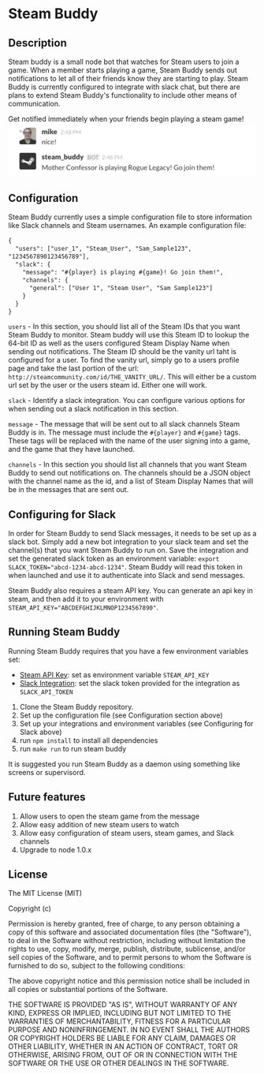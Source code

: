 # Steam Buddy

## Description
Steam buddy is a small node bot that watches for Steam users to join a game. When a member starts playing a game, Steam Buddy sends out notifications to let all of their friends know they are starting to play. Steam Buddy is currently configured to integrate with slack chat, but there are plans to extend Steam Buddy's functionality to include other means of communication.

Get notified immediately when your friends begin playing a steam game!
![Steam Buddy Screenshot](/img/steam_buddy.png)

## Configuration
Steam Buddy currently uses a simple configuration file to store information like Slack channels and Steam usernames. An example configuration file:

    {
      "users": ["user_1", "Steam_User", "Sam_Sample123", "1234567890123456789"],
	  "slack": {
	    "message": "#{player} is playing #{game}! Go join them!",
	    "channels": {
		  "general": ["User 1", "Steam User", "Sam Sample123"]
	    }
	  }	
	}

`users` - In this section, you should list all of the Steam IDs that you want Steam Buddy to monitor. Steam buddy will use this Steam ID to lookup the 64-bit ID as well as the users configured Steam Display Name when sending out notifications. The Steam ID should be the vanity url taht is configured for a user. To find the vanity url, simply go to a users profile page and take the last portion of the url: `http://steamcommunity.com/id/THE_VANITY_URL/`. This will either be a custom url set by the user or the users steam id. Either one will work.

`slack` - Identify a slack integration. You can configure various options for when sending out a slack notification in this section.

  `message` - The message that will be sent out to all slack channels Steam Buddy is in. The message must include the `#{player}` and `#{game}` tags. These tags will be replaced with the name of the user signing into a game, and the game that they have launched.

  `channels` - In this section you should list all channels that you want Steam Buddy to send out notifications on. The channels should be a JSON object with the channel name as the id, and a list of Steam Display Names that will be in the messages that are sent out.

## Configuring for Slack
In order for Steam Buddy to send Slack messages, it needs to be set up as a slack bot. Simply add a new bot integration to your slack team and set the channel(s) that you want Steam Buddy to run on. Save the integration and set the generated slack token as an environment variable: `export SLACK_TOKEN="abcd-1234-abcd-1234"`. Steam Buddy will read this token in when launched and use it to authenticate into Slack and send messages.

Steam Buddy also requires a steam API key. You can generate an api key in steam, and then add it to your environment with `STEAM_API_KEY="ABCDEFGHIJKLMNOP1234567890"`.

## Running Steam Buddy
Running Steam Buddy requires that you have a few environment variables set:
* [Steam API Key](http://steamcommunity.com/dev/registerkey): set as environment variable `STEAM_API_KEY`
* [Slack Integration](https://api.slack.com/bot-users): set the slack token provided for the integration as `SLACK_API_TOKEN`

1. Clone the Steam Buddy repository.
2. Set up the configuration file (see Configuration section above)
3. Set up your integrations and environment variables (see Configuring for Slack above)
4. run `npm install` to install all dependencies
5. run `make run` to run steam buddy

It is suggested you run Steam Buddy as a daemon using something like screens or supervisord.

## Future features
1. Allow users to open the steam game from the message
2. Allow easy addition of new steam users to watch
3. Allow easy configuration of steam users, steam games, and Slack channels
4. Upgrade to node 1.0.x

## License
The MIT License (MIT)

Copyright (c) <year> <copyright holders>

Permission is hereby granted, free of charge, to any person obtaining a copy
of this software and associated documentation files (the "Software"), to deal
in the Software without restriction, including without limitation the rights
to use, copy, modify, merge, publish, distribute, sublicense, and/or sell
copies of the Software, and to permit persons to whom the Software is
furnished to do so, subject to the following conditions:

The above copyright notice and this permission notice shall be included in
all copies or substantial portions of the Software.

THE SOFTWARE IS PROVIDED "AS IS", WITHOUT WARRANTY OF ANY KIND, EXPRESS OR
IMPLIED, INCLUDING BUT NOT LIMITED TO THE WARRANTIES OF MERCHANTABILITY,
FITNESS FOR A PARTICULAR PURPOSE AND NONINFRINGEMENT. IN NO EVENT SHALL THE
AUTHORS OR COPYRIGHT HOLDERS BE LIABLE FOR ANY CLAIM, DAMAGES OR OTHER
LIABILITY, WHETHER IN AN ACTION OF CONTRACT, TORT OR OTHERWISE, ARISING FROM,
OUT OF OR IN CONNECTION WITH THE SOFTWARE OR THE USE OR OTHER DEALINGS IN
THE SOFTWARE.
